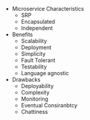 * Microservice Characteristics
    * SRP 
    * Encapsulated 
    * Independent
* Benefits
    * Scalability
    * Deployment
    * Simplicity
    * Fault Tolerant
    * Testability
    * Language agnostic
* Drawbacks
    * Deployability
    * Complexity
    * Monitoring
    * Eventual Consiranbtcy
    * Chattiness